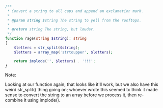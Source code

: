 ```php
/**
 * Convert a string to all caps and append an exclamation mark.
 *
 * @param string $string The string to yell from the rooftops.
 *
 * @return string The string, but louder.
 */
function rage(string $string): string
{
	$letters = str_split($string);
	$letters = array_map('strtoupper', $letters);

	return implode('', $letters) . '!!!';
}
```

Note:

Looking at our function again, that looks like it'll work, but we also have this weird str_split() thing going on; whoever wrote this seemed to think it made sense to convert the string to an array before we process it, then re-combine it using implode().
